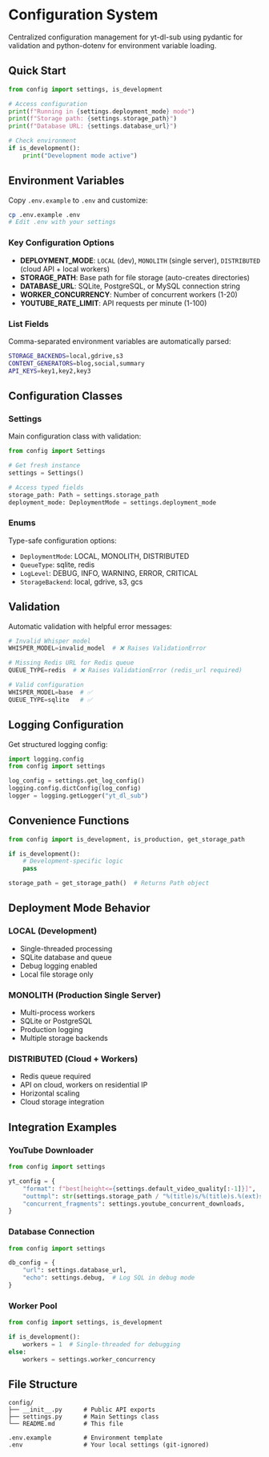 # Configuration System

Centralized configuration management for yt-dl-sub using pydantic for validation and python-dotenv for environment variable loading.

## Quick Start

```python
from config import settings, is_development

# Access configuration
print(f"Running in {settings.deployment_mode} mode")
print(f"Storage path: {settings.storage_path}")
print(f"Database URL: {settings.database_url}")

# Check environment
if is_development():
    print("Development mode active")
```

## Environment Variables

Copy `.env.example` to `.env` and customize:

```bash
cp .env.example .env
# Edit .env with your settings
```

### Key Configuration Options

- **DEPLOYMENT_MODE**: `LOCAL` (dev), `MONOLITH` (single server), `DISTRIBUTED` (cloud API + local workers)
- **STORAGE_PATH**: Base path for file storage (auto-creates directories)
- **DATABASE_URL**: SQLite, PostgreSQL, or MySQL connection string
- **WORKER_CONCURRENCY**: Number of concurrent workers (1-20)
- **YOUTUBE_RATE_LIMIT**: API requests per minute (1-100)

### List Fields

Comma-separated environment variables are automatically parsed:

```bash
STORAGE_BACKENDS=local,gdrive,s3
CONTENT_GENERATORS=blog,social,summary
API_KEYS=key1,key2,key3
```

## Configuration Classes

### Settings

Main configuration class with validation:

```python
from config import Settings

# Get fresh instance
settings = Settings()

# Access typed fields
storage_path: Path = settings.storage_path
deployment_mode: DeploymentMode = settings.deployment_mode
```

### Enums

Type-safe configuration options:

- `DeploymentMode`: LOCAL, MONOLITH, DISTRIBUTED  
- `QueueType`: sqlite, redis
- `LogLevel`: DEBUG, INFO, WARNING, ERROR, CRITICAL
- `StorageBackend`: local, gdrive, s3, gcs

## Validation

Automatic validation with helpful error messages:

```python
# Invalid Whisper model
WHISPER_MODEL=invalid_model  # ❌ Raises ValidationError

# Missing Redis URL for Redis queue
QUEUE_TYPE=redis  # ❌ Raises ValidationError (redis_url required)

# Valid configuration
WHISPER_MODEL=base  # ✅ 
QUEUE_TYPE=sqlite   # ✅
```

## Logging Configuration

Get structured logging config:

```python
import logging.config
from config import settings

log_config = settings.get_log_config()
logging.config.dictConfig(log_config)
logger = logging.getLogger("yt_dl_sub")
```

## Convenience Functions

```python
from config import is_development, is_production, get_storage_path

if is_development():
    # Development-specific logic
    pass

storage_path = get_storage_path()  # Returns Path object
```

## Deployment Mode Behavior

### LOCAL (Development)
- Single-threaded processing
- SQLite database and queue  
- Debug logging enabled
- Local file storage only

### MONOLITH (Production Single Server)
- Multi-process workers
- SQLite or PostgreSQL
- Production logging
- Multiple storage backends

### DISTRIBUTED (Cloud + Workers)  
- Redis queue required
- API on cloud, workers on residential IP
- Horizontal scaling
- Cloud storage integration

## Integration Examples

### YouTube Downloader

```python
from config import settings

yt_config = {
    "format": f"best[height<={settings.default_video_quality[:-1]}]",
    "outtmpl": str(settings.storage_path / "%(title)s/%(title)s.%(ext)s"),
    "concurrent_fragments": settings.youtube_concurrent_downloads,
}
```

### Database Connection

```python
from config import settings

db_config = {
    "url": settings.database_url,
    "echo": settings.debug,  # Log SQL in debug mode
}
```

### Worker Pool

```python
from config import settings, is_development

if is_development():
    workers = 1  # Single-threaded for debugging
else:
    workers = settings.worker_concurrency
```

## File Structure

```
config/
├── __init__.py      # Public API exports
├── settings.py      # Main Settings class
└── README.md        # This file

.env.example         # Environment template
.env                 # Your local settings (git-ignored)
```